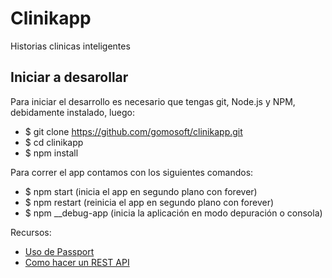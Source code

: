 Clinikapp
=========

Historias clinicas inteligentes



Iniciar a desarollar
--------------------

Para iniciar el desarrollo es necesario que tengas git, Node.js y NPM, debidamente instalado, luego:

* $ git clone https://github.com/gomosoft/clinikapp.git
* $ cd clinikapp
* $ npm install


Para correr el app contamos con los siguientes comandos:

* $ npm start  (inicia el app en segundo plano con forever)
* $ npm restart  (reinicia el app en segundo plano con forever)
* $ npm __debug-app (inicia la aplicación en modo depuración o consola)


Recursos:


* [Uso de Passport](http://scotch.io/tutorials/javascript/easy-node-authentication-setup-and-local)
* [Como hacer un REST API](http://scotch.io/tutorials/javascript/build-a-restful-api-using-node-and-express-4)

